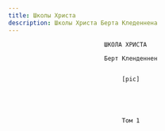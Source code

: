 ```yaml
---
title: Школы Христа
description: Школы Христа Берта Кледеннена
---
```


                               ШКОЛА ХРИСТА

                               Берт Кленденнен


                                    [pic]





                                    Том 1
